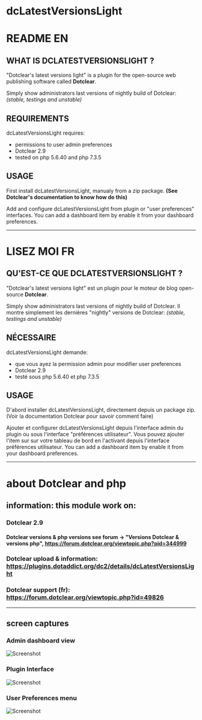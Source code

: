 # dcLatestVersionsLight
# README EN

## WHAT IS DCLATESTVERSIONSLIGHT ?

"Dotclear's latest versions light" is a plugin for the open-source 
web publishing software called __Dotclear__.

Simply show administrators last versions of nightly build of Dotclear:
_(stable, testings and unstable)_

## REQUIREMENTS

 dcLatestVersionsLight requires: 

  * permissions to user admin preferences
  * Dotclear 2.9
  * tested on php 5.6.40 and php 7.3.5

## USAGE

First install dcLatestVersionsLight, manualy from a zip package.
__(See Dotclear's documentation to know how do this)__

Add and configure dcLatestVersionsLight from plugin or "user preferences" interfaces.
You can add a dashboard item by enable it from your dashboard preferences.

---

# LISEZ MOI FR

## QU'EST-CE QUE DCLATESTVERSIONSLIGHT ?

"Dotclear's latest versions light" est un plugin pour 
le moteur de blog open-source __Dotclear__.

Simply show administrators last versions of nightly build of Dotclear.
Il montre simplement les dernières "nightly" versions de Dotclear:
_(stable, testings and unstable)_


## NÉCESSAIRE

 dcLatestVersionsLight demande: 

  * que vous ayez la permission admin pour modifier user preferences
  * Dotclear 2.9
  * testé sous php 5.6.40 et php 7.3.5

## USAGE

D'abord installer dcLatestVersionsLight, directement depuis un package zip.
(Voir la documentation Dotclear pour savoir comment faire)

Ajouter et configurer dcLatestVersionsLight depuis l'interface admin du plugin ou sous l'interface "préférences utilisateur".
Vous pouvez ajouter l'item sur sur votre tableau de bord en l'activant depuis l'interface préférences utilisateur.
You can add a dashboard item by enable it from your dashboard preferences.

----
# about Dotclear and php
## information: this module work on:
### Dotclear 2.9
#### Dotclear versions & php versions see forum -> "Versions Dotclear & versions php", https://forum.dotclear.org/viewtopic.php?pid=344999
### Dotclear upload & information: https://plugins.dotaddict.org/dc2/details/dcLatestVersionsLight
### Dotclear support (fr): https://forum.dotclear.org/viewtopic.php?id=49826

----
## screen captures
### Admin dashboard view
![Screenshot](https://user-images.githubusercontent.com/62995223/90084038-86ddf900-dd14-11ea-85f7-e22417e300fb.jpg)

### Plugin Interface
![Screenshot](https://user-images.githubusercontent.com/62995223/90084041-880f2600-dd14-11ea-8b90-9aa9f2cfad7d.jpg)

### User Preferences menu
![Screenshot](https://user-images.githubusercontent.com/62995223/90084042-88a7bc80-dd14-11ea-977d-d5104a8f7e5c.jpg)
